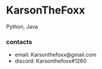 <body>
  <h1>KarsonTheFoxx</h1>
  <p>Python, Java<p>

  <h3>contacts</h3>
  <ul>
    <li>email: Karsonthefoxx@gmail.com</li>
     <li>discord: Karsonthefoxx#1260</li>
  </ul>
 </body>
